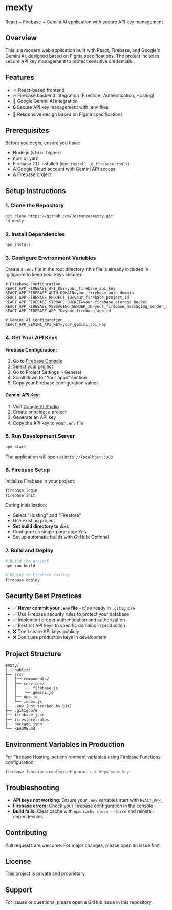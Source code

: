 # mexty

React + Firebase + Gemini AI application with secure API key management

## Overview

This is a modern web application built with React, Firebase, and Google's Gemini AI, designed based on Figma specifications. The project includes secure API key management to protect sensitive credentials.

## Features

- ⚛️ React-based frontend
- 🔥 Firebase backend integration (Firestore, Authentication, Hosting)
- 🤖 Google Gemini AI integration
- 🔒 Secure API key management with .env files
- 📱 Responsive design based on Figma specifications

## Prerequisites

Before you begin, ensure you have:

- Node.js (v16 or higher)
- npm or yarn
- Firebase CLI installed (`npm install -g firebase-tools`)
- A Google Cloud account with Gemini API access
- A Firebase project

## Setup Instructions

### 1. Clone the Repository

```bash
git clone https://github.com/Jerronce/mexty.git
cd mexty
```

### 2. Install Dependencies

```bash
npm install
```

### 3. Configure Environment Variables

Create a `.env` file in the root directory (this file is already included in .gitignore to keep your keys secure):

```env
# Firebase Configuration
REACT_APP_FIREBASE_API_KEY=your_firebase_api_key
REACT_APP_FIREBASE_AUTH_DOMAIN=your_firebase_auth_domain
REACT_APP_FIREBASE_PROJECT_ID=your_firebase_project_id
REACT_APP_FIREBASE_STORAGE_BUCKET=your_firebase_storage_bucket
REACT_APP_FIREBASE_MESSAGING_SENDER_ID=your_firebase_messaging_sender_id
REACT_APP_FIREBASE_APP_ID=your_firebase_app_id

# Gemini AI Configuration
REACT_APP_GEMINI_API_KEY=your_gemini_api_key
```

### 4. Get Your API Keys

#### Firebase Configuration:
1. Go to [Firebase Console](https://console.firebase.google.com/)
2. Select your project
3. Go to Project Settings > General
4. Scroll down to "Your apps" section
5. Copy your Firebase configuration values

#### Gemini API Key:
1. Visit [Google AI Studio](https://makersuite.google.com/app/apikey)
2. Create or select a project
3. Generate an API key
4. Copy the API key to your `.env` file

### 5. Run Development Server

```bash
npm start
```

The application will open at `http://localhost:3000`

### 6. Firebase Setup

Initialize Firebase in your project:

```bash
firebase login
firebase init
```

During initialization:
- Select "Hosting" and "Firestore"
- Use existing project
- **Set build directory to `dist`**
- Configure as single-page app: Yes
- Set up automatic builds with GitHub: Optional

### 7. Build and Deploy

```bash
# Build the project
npm run build

# Deploy to Firebase Hosting
firebase deploy
```

## Security Best Practices

- ✅ **Never commit your `.env` file** - it's already in `.gitignore`
- ✅ Use Firebase security rules to protect your database
- ✅ Implement proper authentication and authorization
- ✅ Restrict API keys to specific domains in production
- ❌ Don't share API keys publicly
- ❌ Don't use production keys in development

## Project Structure

```
mexty/
├── public/
├── src/
│   ├── components/
│   ├── services/
│   │   ├── firebase.js
│   │   └── gemini.js
│   ├── App.js
│   └── index.js
├── .env (not tracked by git)
├── .gitignore
├── firebase.json
├── firestore.rules
├── package.json
└── README.md
```

## Environment Variables in Production

For Firebase Hosting, set environment variables using Firebase Functions configuration:

```bash
firebase functions:config:set gemini.api_key="your_key"
```

## Troubleshooting

- **API keys not working:** Ensure your `.env` variables start with `REACT_APP_`
- **Firebase errors:** Check your Firebase configuration in the console
- **Build fails:** Clear cache with `npm cache clean --force` and reinstall dependencies

## Contributing

Pull requests are welcome. For major changes, please open an issue first.

## License

This project is private and proprietary.

## Support

For issues or questions, please open a GitHub issue in this repository.

